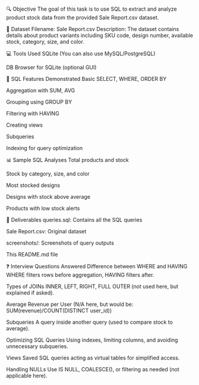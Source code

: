 🔍 Objective
The goal of this task is to use SQL to extract and analyze product stock data from the provided Sale Report.csv dataset.

📁 Dataset
Filename: Sale Report.csv
Description: The dataset contains details about product variants including SKU code, design number, available stock, category, size, and color.

💻 Tools Used
SQLite (You can also use MySQL/PostgreSQL)

DB Browser for SQLite (optional GUI)

🧠 SQL Features Demonstrated
Basic SELECT, WHERE, ORDER BY

Aggregation with SUM, AVG

Grouping using GROUP BY

Filtering with HAVING

Creating views

Subqueries

Indexing for query optimization

📊 Sample SQL Analyses
Total products and stock

Stock by category, size, and color

Most stocked designs

Designs with stock above average

Products with low stock alerts

🧪 Deliverables
queries.sql: Contains all the SQL queries

Sale Report.csv: Original dataset

screenshots/: Screenshots of query outputs

This README.md file

❓ Interview Questions Answered
Difference between WHERE and HAVING
WHERE filters rows before aggregation, HAVING filters after.

Types of JOINs
INNER, LEFT, RIGHT, FULL OUTER (not used here, but explained if asked).

Average Revenue per User
(N/A here, but would be: SUM(revenue)/COUNT(DISTINCT user_id))

Subqueries
A query inside another query (used to compare stock to average).

Optimizing SQL Queries
Using indexes, limiting columns, and avoiding unnecessary subqueries.

Views
Saved SQL queries acting as virtual tables for simplified access.

Handling NULLs
Use IS NULL, COALESCE(), or filtering as needed (not applicable here).

